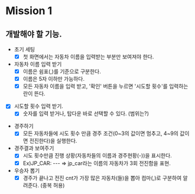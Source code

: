 # Mission 1

## 개발해야 할 기능.

- 초기 세팅
  - [x] 첫 화면에서는 자동차 이름을 입력받는 부분만 보여져야 한다.

- 자동차 이름 입력 받기
  - [x] 이름은 쉼표(,)를 기준으로 구분한다. 
  - [x] 이름은 5자 이하만 가능하다.
  - [x] 모든 자동차 이름을 입력 받고, '확인' 버튼을 누르면 '시도할 횟수'를 입력하는 란이 뜬다.

- [x] 시도할 횟수 입력 받기.
  - [x] 숫자를 입력 받거나, 탑다운 바로 선택할 수 있다. (범위는?)
  
- 경주하기
  - [x] 모든 자동차들에 시도 횟수 만큼 경주 조건(0~3의 값이면 멈추고, 4~9의 값이면 전진한다)을 실행한다.

- 경주결과 보여주기
  - [x] 시도 횟수만큼 진행 상황(자동차들의 이름과 경주현황(-))을 표시한다.
  - [x] Ex)JP_CAR: ---    => jp_car라는 이름의 자동차가 3회 전진함을 표현.
  
- 우승자 뽑기
  - [x] 경주가 끝나고 전진 cnt가 가장 많은 자동차(들)을 뽑아 컴마(,)로 구분하여 알려준다. (중복 허용)

